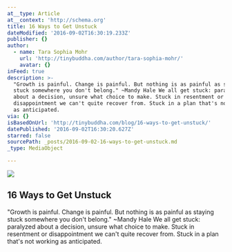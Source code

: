 ```yaml
---
at__type: Article
at__context: 'http://schema.org'
title: 16 Ways to Get Unstuck
dateModified: '2016-09-02T16:30:19.233Z'
publisher: {}
author:
  - name: Tara Sophia Mohr
    url: 'http://tinybuddha.com/author/tara-sophia-mohr/'
    avatar: {}
inFeed: true
description: >-
  "Growth is painful. Change is painful. But nothing is as painful as staying
  stuck somewhere you don't belong." ~Mandy Hale We all get stuck: paralyzed
  about a decision, unsure what choice to make. Stuck in resentment or
  disappointment we can't quite recover from. Stuck in a plan that's not working
  as anticipated.
via: {}
isBasedOnUrl: 'http://tinybuddha.com/blog/16-ways-to-get-unstuck/'
datePublished: '2016-09-02T16:30:20.627Z'
starred: false
sourcePath: _posts/2016-09-02-16-ways-to-get-unstuck.md
_type: MediaObject

---
```

<article style=""><img src="http://cdn.tinybuddha.com/wp-content/uploads/2010/09/Freedom.jpg" /><h1>16 Ways to Get Unstuck</h1><p>"Growth is painful. Change is painful. But nothing is as painful as staying stuck somewhere you don't belong." ~Mandy Hale We all get stuck: paralyzed about a decision, unsure what choice to make. Stuck in resentment or disappointment we can't quite recover from. Stuck in a plan that's not working as anticipated.</p></article>